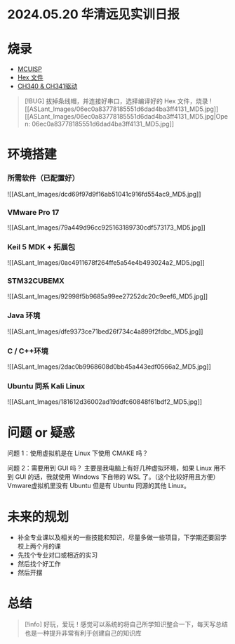 # 2024.05.20 华清远见实训日报
# 烧录

-  [MCUISP](https://www.yuanxiapi.cn/api/lanzou/?url=https://aslant.lanzoul.com/iq6En1z8v73g&type=down)
-  [Hex 文件](https://aslant.top/Cloud/OneDrive/Encryption/2024%E5%AE%9E%E8%AE%AD/OpenArmSTM32.hex)
- [CH340 & CH341驱动](https://aslant.top/Cloud/OneDrive/Other/Drivers/CH340.exe)

> [!BUG]  拔掉条线帽，并连接好串口，选择编译好的 Hex 文件，烧录
![[ASLant_Images/06ec0a83778185551d6dad4ba3ff4131_MD5.jpg]]
[[ASLant_Images/06ec0a83778185551d6dad4ba3ff4131_MD5.jpg|Open: 06ec0a83778185551d6dad4ba3ff4131_MD5.jpg]]

# 环境搭建

### 所需软件（已配置好）

![[ASLant_Images/dcd69f97d9f16ab51041c916fd554ac9_MD5.jpg]]

### VMware Pro 17
![[ASLant_Images/79a449d96cc925163189730cdf573173_MD5.jpg]]

### Keil 5 MDK + 拓展包
![[ASLant_Images/0ac4911678f264ffe5a54e4b493024a2_MD5.jpg]]

### STM32CUBEMX
![[ASLant_Images/92998f5b9685a99ee27252dc20c9eef6_MD5.jpg]]

### Java 环境
![[ASLant_Images/dfe9373ce71bed26f734c4a899f2fdbc_MD5.jpg]]

### C / C++环境
![[ASLant_Images/2dac0b9968608d0bb45a443edf0566a2_MD5.jpg]]

### Ubuntu 同系 Kali Linux
![[ASLant_Images/181612d36002ad19ddfc60848f61bdf2_MD5.jpg]]

# 问题 or 疑惑

问题 1：使用虚拟机是在 Linux 下使用 CMAKE 吗？

问题 2：需要用到 GUI 吗？
主要是我电脑上有好几种虚拟环境，如果 Linux 用不到 GUI 的话，我就使用 Windows 下自带的 WSL 了。（这个比较好用且方便）
Vmware虚拟机里没有 Ubuntu 但是有 Ubuntu 同源的其他 Linux。

# 未来的规划

- 补全专业课以及相关的一些技能和知识，尽量多做一些项目，下学期还要回学校上两个月的课
- 先找个专业对口或相近的实习
- 然后找个好工作
- 然后开摆
# 总结

> [!info] 
> 好玩，爱玩！感觉可以系统的将自己所学知识整合一下，每天写总结也是一种提升非常有利于创建自己的知识库
